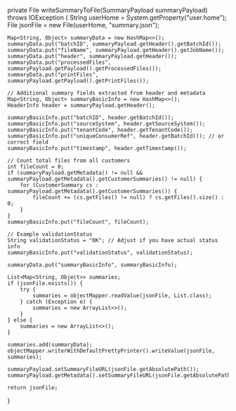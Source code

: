 private File writeSummaryToFile(SummaryPayload summaryPayload) throws IOException {
    String userHome = System.getProperty("user.home");
    File jsonFile = new File(userHome, "summary.json");

    Map<String, Object> summaryData = new HashMap<>();
    summaryData.put("batchID", summaryPayload.getHeader().getBatchId());
    summaryData.put("fileName", summaryPayload.getHeader().getJobName());
    summaryData.put("header", summaryPayload.getHeader());
    summaryData.put("processedFiles", summaryPayload.getPayload().getProcessedFiles());
    summaryData.put("printFiles", summaryPayload.getPayload().getPrintFiles());

    // Additional summary fields extracted from header and metadata
    Map<String, Object> summaryBasicInfo = new HashMap<>();
    HeaderInfo header = summaryPayload.getHeader();

    summaryBasicInfo.put("batchID", header.getBatchId());
    summaryBasicInfo.put("sourceSystem", header.getSourceSystem());
    summaryBasicInfo.put("tenantCode", header.getTenantCode());
    summaryBasicInfo.put("uniqueConsumerRef", header.getBatchId()); // or correct field
    summaryBasicInfo.put("timestamp", header.getTimestamp());

    // Count total files from all customers
    int fileCount = 0;
    if (summaryPayload.getMetadata() != null && summaryPayload.getMetadata().getCustomerSummaries() != null) {
        for (CustomerSummary cs : summaryPayload.getMetadata().getCustomerSummaries()) {
            fileCount += (cs.getFiles() != null) ? cs.getFiles().size() : 0;
        }
    }
    summaryBasicInfo.put("fileCount", fileCount);

    // Example validationStatus
    String validationStatus = "OK"; // Adjust if you have actual status info
    summaryBasicInfo.put("validationStatus", validationStatus);

    summaryData.put("summaryBasicInfo", summaryBasicInfo);

    List<Map<String, Object>> summaries;
    if (jsonFile.exists()) {
        try {
            summaries = objectMapper.readValue(jsonFile, List.class);
        } catch (Exception e) {
            summaries = new ArrayList<>();
        }
    } else {
        summaries = new ArrayList<>();
    }

    summaries.add(summaryData);
    objectMapper.writerWithDefaultPrettyPrinter().writeValue(jsonFile, summaries);

    summaryPayload.setSummaryFileURL(jsonFile.getAbsolutePath());
    summaryPayload.getMetadata().setSummaryFileURL(jsonFile.getAbsolutePath());

    return jsonFile;
}
